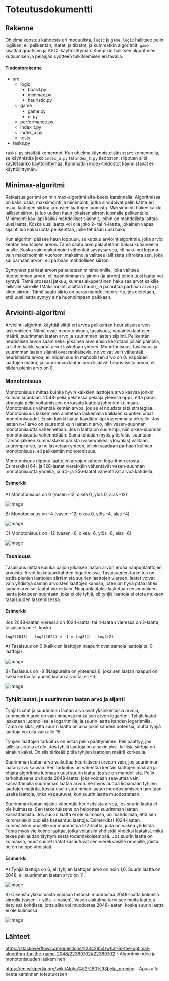# Toteutusdokumentti

## Rakenne

Ohjelma koostuu kahdesta eri moduulista, ```logic``` ja ```game```. ```logic``` hallitsee pelin logiikan, eli pelikentän, laatat, ja tilastot, ja kummatkin algoritmit. ```game``` sisältää graafisen ja ASCII käyttöliittymän. Kumpikin hallitsee algoritmien kutsumisen ja pelaajan syötteen tulkitsemisen eri tavalla.

#### Tiedostorakenne
- src
  - logic
    - board.py
    - minimax.py
    - heuristic.py
  - game
    - game.py
    - ui.py
  - performance.py
  - index_t.py
  - index_u.py
  - tests
- tasks.py

```tasks.py``` sisältää komennot. Kun ohjelma käynnistetään ```start``` komennolla, se käynnistää joko ```index_u.py``` tai ```index_t.py``` tiedoston, riippuen siitä, käytetäänkö käyttöliittymää. Kummatkin index-tiedostot käynnistävät eri käyttöliittymän.

## Minimax-algoritmi

Ratkaisualgoritmi on minimax-algoritmi alfa-beeta karsinnalla. Algoritmissa on kaksi osaa, maksimointi ja minimointi, jotka simuloivat pelin kahta eri osaa, laattojen siirtoa ja uusien laattojen luomista. Maksimointi hakee kaikki lailliset siirrot, ja luo uuden haun jokaisen siirron luomalle pelikentälle. Minimointi käy läpi kaikki mahdolliset sijainnit, joihin on mahdollista laittaa uusi laatta. Koska uusi laatta voi olla joko 2- tai 4-laatta, jokainen vapaa sijainti luo kaksi uutta pelikenttää, joille tehdään uusi haku.

Kun algoritmi pääsee haun loppuun, se kutsuu arviointialgoritmia, joka arvioi kentän heuristisen arvon. Tämä saatu arvo palautetaan hakua kutsuneelle haulle. Koska vain maksimointi vähentää syvyysarvoa, eli haku voi loppua vain maksimoinnin vuoroon, maksimoija valitsee laillisista siirroista sen, joka sai parhaan arvon, eli parhaan mahdollisen siirron.

Syntyneet parhaat arvon palautetaan minimoinnille, joka valitsee huonoimman arvon, eli huonoimman sijainnin (ja arvon) johon uusi laatta voi syntyä. Tämä prosessi jatkuu, kunnes alkuperäinen haku saa arvot kaikille laillisille siirroille (Maksimointi aloittaa haun), ja palauttaa parhaan arvon ja siten siirron. Tämä saatu siirto on paras mahdollinen siirto, jos oletetaan, että uusi laatta syntyy aina huonoimpaan paikkaan.

## Arviointi-algoritmi

Arviointi-algoritmi käyttää viittä eri arvoa pelikentän heuristisen arvon laskemiseen. Nämä ovat: monotonisuus, tasaisuus, vapaiden laattojen määrä, suurimman laatan arvo ja suurimman laatan sijainti. Pelikentän heuristisen arvon saamiseksi jokainen arvo ensin kerrotaan jollain painolla, ja sitten kaikki saadut arvot lasketaan yhteen. Monotonisuus, tasaisuus ja suurimman laatan sijainti ovat rankaisevia, ne voivat vain vähentää heuristisista arvoa, eli niiden suurin mahdollisen arvo on 0. Vapaiden laattojen määrä, ja suurimman laatan arvo lisäävät heuristisista arvoa, eli niiden pienin arvo on 0.

### Monotonisuus

Monotonisuus mittaa kuinka hyvin kaikkien laattojen arvo kasvaa jonkin kulman suuntaan. 2048-peliä pelatessa pelaaja yleensä oppii, että paras strategia pelin voittamiseen on kasata laattoja johonkin kulmaan. Monotonisuus vähentää kentän arvoa, jos se ei noudata tätä strategiaa. Monotonisuus laskeminen aloitetaan laskemalla kaikkien suuntien omat monotonisuudet. Ensin kaikki laatat käydään läpi vasemmalta oikealle. Jos laatan n+1 arvo on suurempi kuin laatan n arvo, niin vasen-suunnan monotonisuutta vähennetään. Jos n laatta on suurempi, niin oikea-suunnan monotonisuutta vähennetään. Sama tehdään myös ylös/alas-suuntaan. Tämän jälkeen kummastakin parista (vasen/oikea, ylös/alas) valitaan suurempi arvo, ja ne lasketaan yhteen, jolloin saadaan parhaan kulman monotonisuus, eli pelikentän monotonisuus.

Monotonisuus riippuu laattojen arvojen kahden logaritmin erosta. Esimerkiksi 64- ja 128-laatat vierekkäin vähentävät vasen-suunnan monotonisuutta yhdellä, ja 64- ja 256-laatat vähentävät arvoa kahdella.

#### Esimerkki

A) Monotonisuus on 0 (vasen -12, oikea 0, ylös 0, alas -12)

![image](https://user-images.githubusercontent.com/77693693/157096375-796242aa-d1ab-4a38-872c-eeda14c57b3d.png)

B) Monotonisuus on -4 (vasen -12, oikea 0, ylös -4, alas -4)

![image](https://user-images.githubusercontent.com/77693693/157098746-e2f89f5a-8e3d-411d-8e26-131837a8953f.png)

C) Monotonisuus on -12 (vasen -6, oikea -6, ylös -6, alas -6)

![image](https://user-images.githubusercontent.com/77693693/157099222-a05130a2-f949-4e4a-b773-bdcc14d72cbc.png)

### Tasaisuus

Tasaisuus mittaa kuinka paljon jokaisen laatan arvon eroaa naapurilaattojen arvoista. Arvot lasketaan kahden logaritmissa. Tasaisuuden tarkoitus on estää pienien laattojen siirtämistä suurien laattojen viereen; laatat voivat vain yhdistyä saman arvoisten laattojen kanssa, joten on hyvä pitää lähes saman arvoiset laatat vierekkäin. Naapurilaataksi lasketaan ensimmäinen laatta jokaiseen suuntaan, joka ei ole tyhjä, eli tyhjiä laattoja ei oteta mukaan tasaisuuden laskemisessa.

#### Esimerkki

Jos 2048-laatan vieressä on 1024-laatta, tai 4-laatan vieressä on 2-laatta, tasaisuus on -1, koska 

```log2(2048) - log2(1024) = -1 = log2(4) - log2(2)```

A) Tasaisuus on 0 (kaikkien laattojen naapurit ovat samoja laattoja tai 0-laattoja)

![image](https://user-images.githubusercontent.com/77693693/157104561-c975c25a-77a0-4856-9f43-940839920826.png)

B) Tasaisuus on -8 (Naapureita on yhteensä 8, jokaisen laatan naapuri on kaksi kertaa tai puolet laatan arvosta, eli -1)

![image](https://user-images.githubusercontent.com/77693693/157104947-75fbef68-f373-4d3d-8a79-e3f6eda50b81.png)

### Tyhjät laatat, ja suurimman laatan arvo ja sijanti

Tyhjät laatat ja suurimman laatan arvo ovat yksinkertaisia arvoja, kummankin arvo on vain nimensä mukaisen arvon logaritmi. Tyhjät laatat lasketaan luonnollisella logaritmilla, ja suurin laatta kahden logaritmilla. Tämä on siksi, että suurin laatta on aina jokin kahden potenssi, mutta tyhjiä laattoja voi olla vain alle 15.

Tyhjien laattojen tarkoitus on estää pelin päättyminen. Peli päättyy, jos laillisia siirtoja ei ole. Jos tyhjiä laattoja on ainakin yksi, laillisia siirtoja on ainakin kaksi. On siis tärkeää pitää tyhjien laattojen määrä korkealla.

Suurimman laatan arvo vaikuttaa heuristiseen arvoon vain, jos suurimman laatan arvo kasvaa. Sen tarkoitus on vähentää kentän laattojen määrää ja ohjata algoritmia luomaan uusi suurin laatta, jos se on mahdollista. Pelin tarkoituksena on luoda 2048-laatta, joka voidaan saavuttaa vain kasvattamalla suurimman laatan arvoa. Se myös auttaa lisäämään tyhjien laattojen määrää, koska usein suurimman laatan muodostamiseen tarvitaan useita laattoja, jotka vapautuvat, kun suurin laatta muodostetaan.

Suurimman laatan sijainti vähentää heuristisista arvoa, jos suurin laatta ei ole kulmassa. Sen tarkoituksena on helpottaa suurimman laatan kasvattamista. Jos suurin laatta ei ole kulmassa, on mahdollista, että sen kummallekin puolella kasaantuu laattoja. Esimerkiksi 1024-laatan kummallekin puolelle voi muodostua 512-laatta, joita on vaikea yhdistää. Tämä myös vie kolme laattaa, jotka voitaisiin yhdistää yhdeksi laataksi, mikä tekee pelilaudan täyttymisestä todennäköisempää. Jos suurin laatta on kulmassa, muut suuret laatat kasautuvat sen vierekkäisille reunoille, joista ne on helppo yhdistää.

#### Esimerkki

A) Tyhjiä laattoja on 6, eli tyhjien laattojen arvo on noin 1,6. Suurin laatta on 2048, eli suurimman laatan arvo on 11.

![image](https://user-images.githubusercontent.com/77693693/157108777-28f10f11-d6b9-4d0f-ac32-92dc46b86169.png)

B) Oikeasta yläkulmasta voidaan helposti muodostaa 2048-laatta kolmella siirrolla (vasen → ylös → vasen). Vasen alakulma tarvitsee muita laattoja tietyissä kohdissa, jotta siitä voi muodostaa 2048-laatan, koska suurin laatta ei ole kulmassa.

![image](https://user-images.githubusercontent.com/77693693/157549583-836fd885-4a68-4cfc-8ae2-6a888cb667ec.png)

## Lähteet

https://stackoverflow.com/questions/22342854/what-is-the-optimal-algorithm-for-the-game-2048/22389702#22389702 - Algoritmin idea ja monotonisuuden laskeminen

https://en.wikipedia.org/wiki/Alpha%E2%80%93beta_pruning - Apua alfa-beeta karsinnan toteutukseen
